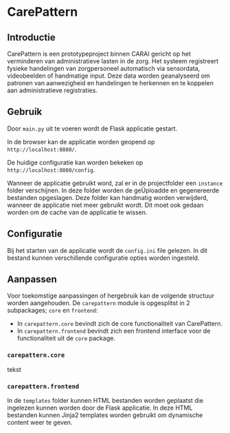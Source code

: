 # CarePattern

## Introductie

CarePattern is een prototypeproject binnen CARAI gericht op het verminderen van administratieve lasten in de zorg. Het systeem registreert fysieke handelingen van zorgpersoneel automatisch via sensordata, videobeelden of handmatige input. Deze data worden geanalyseerd om patronen van aanwezigheid en handelingen te herkennen en te koppelen aan administratieve registraties.

## Gebruik

Door `main.py` uit te voeren wordt de Flask applicatie gestart.

In de browser kan de applicatie worden geopend op `http://localhost:8080/`.

De huidige configuratie kan worden bekeken op `http://localhost:8080/config`.

Wanneer de applicatie gebruikt word, zal er in de projectfolder een `instance` folder verschijnen.
In deze folder worden de geÜploadde en gegenereerde bestanden opgeslagen.
Deze folder kan handmatig worden verwijderd, wanneer de applicatie niet meer gebruikt wordt.
Dit moet ook gedaan worden om de cache van de applicatie te wissen.


## Configuratie
Bij het starten van de applicatie wordt de `config.ini` file gelezen.
In dit bestand kunnen verschillende configuratie opties worden ingesteld.

## Aanpassen

Voor toekomstige aanpassingen of hergebruik kan de volgende structuur worden aangehouden.
De `carepattern` module is opgesplitst in 2 subpackages; `core` en `frontend`:

- In `carepattern.core` bevindt zich de core functionaliteit van CarePattern.
- In `carepattern.frontend` bevindt zich een frontend interface voor de functionaliteit uit de `core` package.

### `carepattern.core`

tekst

### `carepattern.frontend`

In de `templates` folder kunnen HTML bestanden worden geplaatst die ingelezen kunnen worden door de Flask applicatie.
In deze HTML bestanden kunnen Jinja2 templates worden gebruikt om dynamische content weer te geven.
